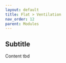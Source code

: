 ```yaml
---
layout: default
title: Flat > Ventilation
nav_order: 12
parent: Modules
---
```


## Subtitle
Content tbd